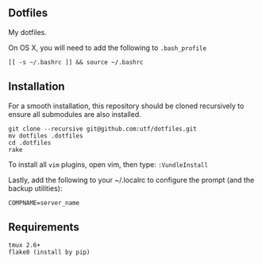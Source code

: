 Dotfiles
--------

My dotfiles.

On OS X, you will need to add the following to `.bash_profile`

```
[[ -s ~/.bashrc ]] && source ~/.bashrc
```

Installation
-----------

For a smooth installation, this repository should be cloned recursively to ensure all submodules are also installed.

```
git clone --recursive git@github.com:utf/dotfiles.git
mv dotfiles .dotfiles
cd .dotfiles
rake
```

To install all `vim` plugins, open vim, then type: `:VundleInstall`

Lastly, add the following to your ~/.localrc to configure the prompt (and the backup utilities):

```
COMPNAME=server_name
```

Requirements
------------

```
tmux 2.6+
flake8 (install by pip)
```
